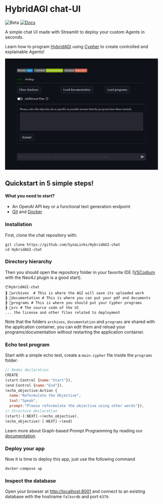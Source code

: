 # HybridAGI chat-UI
![Beta](https://img.shields.io/badge/Release-Beta-blue) [![Docs](https://img.shields.io/badge/HybridAGI-Documentation-green)](https://synalinks.github.io/documentation/)

A simple chat UI made with Streamlit to deploy your custom Agents in seconds.

Learn how to program [HybridAGI](https://github.com/SynaLinks/HybridAGI) using [Cypher](https://en.wikipedia.org/wiki/Cypher_(query_language)) to create controlled and explainable Agents!

![The chat UI](img/chat-ui.png)

## Quickstart in 5 simple steps!

#### What you need to start?

- An OpenAI API key or a functional text generation endpoint
- [Git](https://git-scm.com/downloads) and [Docker](https://www.docker.com/products/docker-desktop/)

### Installation

First, clone the chat repository with:

```shell
git clone https://github.com/SynaLinks/HybridAGI-chat
cd HybridAGI-chat
```

### Directory hierarchy

Then you should open the repository folder in your favorite IDE ([VSCodium](https://vscodium.com/) with the Neo4J plugin is a good start). 

```shell
📦HybridAGI-chat
┣ 📂archives  # This is where the AGI will save its uploaded work
┣ 📂documentation # This is where you can put your pdf and documents
┣ 📂programs # This is where you should put your Cypher programs
┣ 📂src # The source code of the UI
... the license and other files related to deployment
```

Note that the folders `archives`, `documentation` and `programs` are shared with the application container, you can edit them and reload your programs/documentation without restarting the application container.

### Echo test program

Start with a simple echo test, create a `main.cypher` file inside the `programs` folder:

```javascript
// Nodes declaration
CREATE
(start:Control {name:"Start"}),
(end:Control {name:"End"}),
(echo_objective:Action {
  name:"Reformulate the Objective",
  tool:"Speak",
  prompt:"Please reformulate the objective using other words"}),
// Structure declaration
(start)-[:NEXT]->(echo_objective),
(echo_objective)-[:NEXT]->(end)
```

Learn more about Graph-based Prompt Programming by reading our [documentation](https://synalinks.github.io/documentation/basics/graph-prompt-programming).

### Deploy your app

Now it is time to deploy this app, just use the following command

```
docker-compose up
```

### Inspect the database

Open your browser at [http://localhost:8001](http://localhost:8001) and connect to an existing database with the hostname `falkordb` and port `6379`.